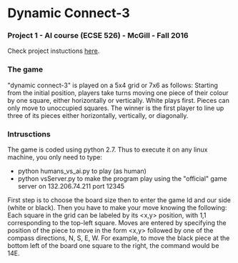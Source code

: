 # Dynamic Connect-3


### Project 1 - AI course (ECSE 526) - McGill - Fall 2016
Check project instuctions [here](http://www.cim.mcgill.ca/~jer/courses/ai/as1).

### The game 


"dynamic connect-3" is played on a 5x4 grid or 7x6 as follows:
Starting from the initial position, players take turns moving one piece of their colour by one square,
either horizontally or vertically. White plays first. Pieces can only move to unoccupied squares.
The winner is the first player to line up three of its pieces either horizontally, vertically, or diagonally.


### Intrusctions


The game is coded using python 2.7. Thus to execute it on any linux machine, you only need to type: 
- python humans_vs_ai.py to play (as human)
- python vsServer.py to make the program play using the "official" game server on 132.206.74.211 port 12345 

First step is to choose the board size then to enter the game Id and our side (white or black).
Then you have to make your move knowing the following:
Each square in the grid can be labeled by its <x,y> position, with 1,1 corresponding to the top-left square.
Moves are entered by specifying the position of the piece to move in the form <x,y> followed by one of the compass directions, N, S, E, W.
For example, to move the black piece at the bottom left of the board one square to the right, the command would be 14E.
